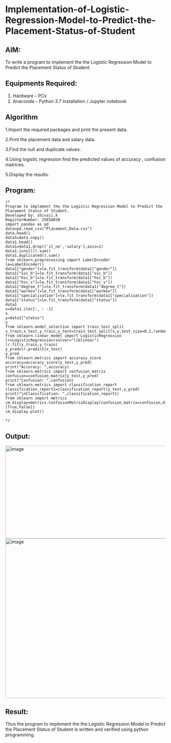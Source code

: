 # Implementation-of-Logistic-Regression-Model-to-Predict-the-Placement-Status-of-Student

## AIM:
To write a program to implement the the Logistic Regression Model to Predict the Placement Status of Student.

## Equipments Required:
1. Hardware – PCs
2. Anaconda – Python 3.7 Installation / Jupyter notebook

## Algorithm
1.Import the required packages and print the present data.

2.Print the placement data and salary data.

3.Find the null and duplicate values.

4.Using logistic regression find the predicted values of accuracy , confusion matrices.

5.Display the results.
## Program:
```
/*
Program to implement the the Logistic Regression Model to Predict the Placement Status of Student.
Developed by: shivaji.k
RegisterNumber: 25018038
import pandas as pd
data=pd.read_csv("Placement_Data.csv")
data.head()
data1=data.copy()
data1.head()
data1=data1.drop(['sl_no','salary'],axis=1)
data1.isnull().sum()
data1.duplicated().sum()
from sklearn.preprocessing import LabelEncoder
le=LabelEncoder()
data1["gender"]=le.fit_transform(data1["gender"])
data1["ssc_b"]=le.fit_transform(data1["ssc_b"])
data1["hsc_b"]=le.fit_transform(data1["hsc_b"])
data1["hsc_s"]=le.fit_transform(data1["hsc_s"])
data1["degree_t"]=le.fit_transform(data1["degree_t"])
data1["workex"]=le.fit_transform(data1["workex"])
data1["specialisation"]=le.fit_transform(data1["specialisation"])
data1["status"]=le.fit_transform(data1["status"])
data1
x=data1.iloc[:, : -1]
x
y=data1["status"]
y
from sklearn.model_selection import train_test_split
x_train,x_test,y_train,y_test=train_test_split(x,y,test_size=0.2,random_state=0)
from sklearn.linear_model import LogisticRegression
lr=LogisticRegression(solver="liblinear")
lr.fit(x_train,y_train)
y_pred=lr.predict(x_test)
y_pred
from sklearn.metrics import accuracy_score
accuracy=accuracy_score(y_test,y_pred)
print("Accuracy: ",accuracy)
from sklearn.metrics import confusion_matrix
confusion=confusion_matrix(y_test,y_pred)
print("Confusion: ",confusion)
from sklearn.metrics import classification_report
classification_report1=classification_report(y_test,y_pred)
print("\nClassification: ",classification_report1)
from sklearn import metrics
cm_display=metrics.ConfusionMatrixDisplay(confusion_matrix=confusion,display_labels=[True,False])
cm_display.plot()

*/
```

## Output:
<img width="1372" height="291" alt="image" src="https://github.com/user-attachments/assets/da652e6e-ef99-4618-acdb-421f9ffb495c" />
<img width="1110" height="502" alt="image" src="https://github.com/user-attachments/assets/1f485975-c775-4d2c-9a26-be472acc7cc8" />



## Result:
Thus the program to implement the the Logistic Regression Model to Predict the Placement Status of Student is written and verified using python programming.

